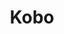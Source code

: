 ---
facebook: https://facebook.com/Kobo
instagram: https://instagram.com/kobobooks
logohandle: kobobooks
sort: kobobooks
title: Kobo
twitter: https://x.com/kobo
website: https://us.kobobooks.com/
youtube: https://youtube.com/user/kobobooks?sub_confirmation=1
---